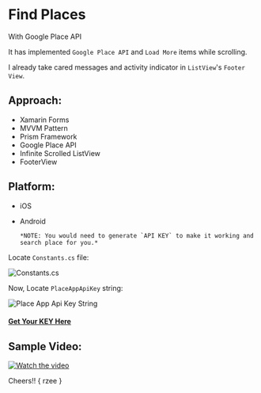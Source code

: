# Find Places #
With Google Place API

It has implemented `Google Place API` and `Load More` items while scrolling.

I already take cared messages and activity indicator in `ListView`'s `Footer View`.

## Approach: ##

- Xamarin Forms
- MVVM Pattern
- Prism Framework
- Google Place API
- Infinite Scrolled ListView
- FooterView


## Platform: ##

- iOS
- Android


      *NOTE: You would need to generate `API KEY` to make it working and search place for you.*

Locate `Constants.cs` file:

![Constants.cs](https://content.screencast.com/users/IAm7/folders/Jing/media/5422944e-c7c4-4bf6-b2f0-f0d28fcad368/2017-06-16_2054.png)

Now, Locate `PlaceAppApiKey` string:

![Place App Api Key String](https://content.screencast.com/users/IAm7/folders/Jing/media/db917dfd-c2d4-44d4-ab15-a52107395004/2017-06-16_2056.png)

#### [Get Your KEY Here](https://developers.google.com/places/web-service/get-api-key "Get Your KEY") ####


## Sample Video: ##

[![Watch the video](https://content.screencast.com/users/IAm7/folders/Jing/media/76f6f0c6-612b-4e0d-85ed-f3fc9b76d42b/2017-06-16_2037.png)](https://www.screencast.com/t/Wy80j2dOq)


Cheers!!
{ rzee }
